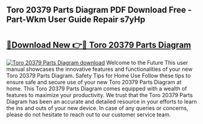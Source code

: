 ## Toro 20379 Parts Diagram PDF Download Free - Part-Wkm User Guide Repair s7yHp

# <h2><a href="http://dfix9p.blite.top/?on=Toro+20379+Parts+Diagram">🔗Download New 👉🔴 Toro 20379 Parts Diagram</a></h2>

[![Toro 20379 Parts Diagram download](https://i.imgur.com/lujVjoI.png)](http://dfix9p.blite.top/?on=Toro+20379+Parts+Diagram)
Welcome to the Future This user manual showcases the innovative features and functionalities of your new Toro 20379 Parts Diagram. Safety Tips for Home Use Follow these tips to ensure safe and secure use of your new Toro 20379 Parts Diagram at home. This Toro 20379 Parts Diagram comes equipped with a wealth of features to maximize your productivity. We trust that the Toro 20379 Parts Diagram has been an accurate and detailed resource in your efforts to learn the ins and outs of your new device. In case of any queries or concerns, please do not hesitate to reach out to our customer service team.
